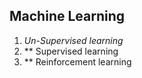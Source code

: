 ##  Machine Learning  ##

1.  *Un-Supervised learning*
2. ** Supervised learning
3. ** Reinforcement  learning
